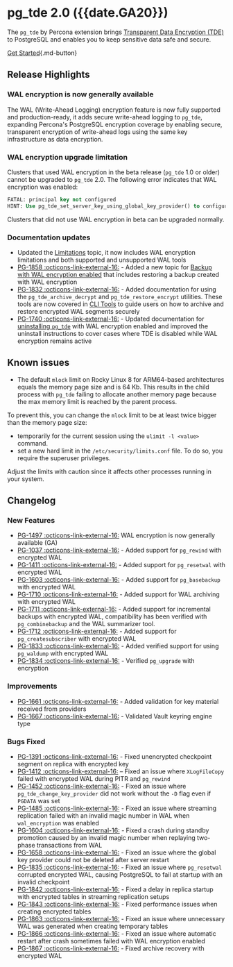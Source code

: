 # pg_tde 2.0 ({{date.GA20}})

The `pg_tde` by Percona extension brings [Transparent Data Encryption (TDE)](../index/about-tde.md) to PostgreSQL and enables you to keep sensitive data safe and secure.

[Get Started](../install.md){.md-button}

## Release Highlights

### WAL encryption is now generally available

The WAL (Write-Ahead Logging) encryption feature is now fully supported and production-ready, it adds secure write-ahead logging to `pg_tde`, expanding Percona's PostgreSQL encryption coverage by enabling secure, transparent encryption of write-ahead logs using the same key infrastructure as data encryption.

### WAL encryption upgrade limitation

Clusters that used WAL encryption in the beta release (`pg_tde` 1.0 or older) cannot be upgraded to `pg_tde` 2.0. The following error indicates that WAL encryption was enabled:

```sql
FATAL: principal key not configured
HINT: Use pg_tde_set_server_key_using_global_key_provider() to configure one.
```

Clusters that did not use WAL encryption in beta can be upgraded normally.

### Documentation updates

* Updated the [Limitations](../index/tde-limitations.md) topic, it now includes WAL encryption limitations and both supported and unsupported WAL tools
* [PG-1858 :octicons-link-external-16:](https://perconadev.atlassian.net/browse/PG-1858) - Added a new topic for [Backup with WAL encryption enabled](../how-to/backup-wal-enabled.md) that includes restoring a backup created with WAL encryption
* [PG-1832 :octicons-link-external-16:](https://perconadev.atlassian.net/browse/PG-1858) - Added documentation for using the `pg_tde_archive_decrypt` and `pg_tde_restore_encrypt` utilities. These tools are now covered in [CLI Tools](../command-line-tools/cli-tools.md) to guide users on how to archive and restore encrypted WAL segments securely
* [PG-1740 :octicons-link-external-16:](https://perconadev.atlassian.net/browse/PG-1740) - Updated documentation for [uninstalling `pg_tde`](../how-to/uninstall.md) with WAL encryption enabled and improved the uninstall instructions to cover cases where TDE is disabled while WAL encryption remains active

## Known issues

* The default `mlock` limit on Rocky Linux 8 for ARM64-based architectures equals the memory page size and is 64 Kb. This results in the child process with `pg_tde` failing to allocate another memory page because the max memory limit is reached by the parent process.

To prevent this, you can change the `mlock` limit to be at least twice bigger than the memory page size:

* temporarily for the current session using the `ulimit -l <value>` command.
* set a new hard limit in the `/etc/security/limits.conf` file. To do so, you require the superuser privileges.

Adjust the limits with caution since it affects other processes running in your system.

## Changelog

### New Features

* [PG-1497 :octicons-link-external-16:](https://perconadev.atlassian.net/browse/PG-1497) WAL encryption is now generally available (GA)
* [PG-1037 :octicons-link-external-16:](https://perconadev.atlassian.net/browse/PG-1037) - Added support for `pg_rewind` with encrypted WAL
* [PG-1411 :octicons-link-external-16:](https://perconadev.atlassian.net/browse/PG-1497) - Added support for `pg_resetwal` with encrypted WAL
* [PG-1603 :octicons-link-external-16:](https://perconadev.atlassian.net/browse/PG-1603) - Added support for `pg_basebackup` with encrypted WAL
* [PG-1710 :octicons-link-external-16:](https://perconadev.atlassian.net/browse/PG-1710) - Added support for WAL archiving with encrypted WAL
* [PG-1711 :octicons-link-external-16:](https://perconadev.atlassian.net/browse/PG-1711) - Added support for incremental backups with encrypted WAL, compatibility has been verified with `pg_combinebackup` and the WAL summarizer tool.
* [PG-1712 :octicons-link-external-16:](https://perconadev.atlassian.net/browse/PG-1712) - Added support for `pg_createsubscriber` with encrypted WAL
* [PG-1833 :octicons-link-external-16:](https://perconadev.atlassian.net/browse/PG-1833) - Added verified support for using `pg_waldump` with encrypted WAL
* [PG-1834 :octicons-link-external-16:](https://perconadev.atlassian.net/browse/PG-1834) - Verified `pg_upgrade` with encryption

### Improvements

* [PG-1661 :octicons-link-external-16:](https://perconadev.atlassian.net/browse/PG-1661) - Added validation for key material received from providers
* [PG-1667 :octicons-link-external-16:](https://perconadev.atlassian.net/browse/PG-1667) - Validated Vault keyring engine type

### Bugs Fixed

* [PG-1391 :octicons-link-external-16:](https://perconadev.atlassian.net/browse/PG-1391) - Fixed unencrypted checkpoint segment on replica with encrypted key
* [PG-1412 :octicons-link-external-16:](https://perconadev.atlassian.net/browse/PG-1412) – Fixed an issue where `XLogFileCopy` failed with encrypted WAL during PITR and `pg_rewind`
* [PG-1452 :octicons-link-external-16:](https://perconadev.atlassian.net/browse/PG-1452) - Fixed an issue where `pg_tde_change_key_provider` did not work without the `-D` flag even if `PGDATA` was set
* [PG-1485 :octicons-link-external-16:](https://perconadev.atlassian.net/browse/PG-1485) - Fixed an issue where streaming replication failed with an invalid magic number in WAL when `wal_encryption` was enabled
* [PG-1604 :octicons-link-external-16:](https://perconadev.atlassian.net/browse/PG-1604) - Fixed a crash during standby promotion caused by an invalid magic number when replaying two-phase transactions from WAL
* [PG-1658 :octicons-link-external-16:](https://perconadev.atlassian.net/browse/PG-1658) - Fixed an issue where the global key provider could not be deleted after server restart
* [PG-1835 :octicons-link-external-16:](https://perconadev.atlassian.net/browse/PG-1835) - Fixed an issue where `pg_resetwal` corrupted encrypted WAL, causing PostgreSQL to fail at startup with an invalid checkpoint
* [PG-1842 :octicons-link-external-16:](https://perconadev.atlassian.net/browse/PG-1842) - Fixed a delay in replica startup with encrypted tables in streaming replication setups
* [PG-1843 :octicons-link-external-16:](https://perconadev.atlassian.net/browse/PG-1843) - Fixed performance issues when creating encrypted tables
* [PG-1863 :octicons-link-external-16:](https://perconadev.atlassian.net/browse/PG-1863) - Fixed an issue where unnecessary WAL was generated when creating temporary tables
* [PG-1866 :octicons-link-external-16:](https://perconadev.atlassian.net/browse/PG-1866) - Fixed an issue where automatic restart after crash sometimes failed with WAL encryption enabled
* [PG-1867 :octicons-link-external-16:](https://perconadev.atlassian.net/browse/PG-1867) - Fixed archive recovery with encrypted WAL
